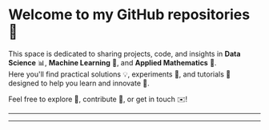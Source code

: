 # Welcome to my GitHub repositories 👋

This space is dedicated to sharing projects, code, and insights in **Data Science** 📊, **Machine Learning** 🤖, and **Applied Mathematics** 📐.  
Here you'll find practical solutions 💡, experiments 🔬, and tutorials 📘 designed to help you learn and innovate 🚀.

Feel free to explore 🔎, contribute 🤝, or get in touch ✉️!

---


---
